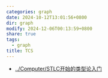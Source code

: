 ```yaml
---
categories: graph
date: 2024-10-12T13:01:56+0800
dir: graph
modify: 2024-12-06T00:13:59+0800
share: true
tags:
  - graph
title: TCS
---
```


- [../Computer/STLC开始的类型论入门](STLC%E5%BC%80%E5%A7%8B%E7%9A%84%E7%B1%BB%E5%9E%8B%E8%AE%BA%E5%85%A5%E9%97%A8.md)